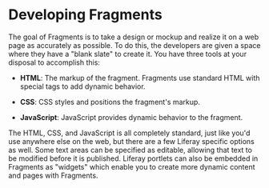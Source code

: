 # Developing Fragments

The goal of Fragments is to take a design or mockup and realize it on a web page
as accurately as possible. To do this, the developers are given a space where
they have a "blank slate" to create it. You have three tools at your disposal 
to accomplish this:

*  **HTML**: The markup of the fragment. Fragments use standard HTML with  
    special tags to add dynamic behavior.

*  **CSS**: CSS styles and positions the fragment's markup. 

*  **JavaScript**: JavaScript provides dynamic behavior to the fragment.

The HTML, CSS, and JavaScript is all completely standard, just like you'd use
anywhere else on the web, but there are a few Liferay specific options as well. 
Some text areas can be specified as editable, allowing that text to be modified
before it is published. Liferay portlets can also be embedded in 
Fragments as "widgets" which enable you to create more dynamic content and pages
with Fragments.
